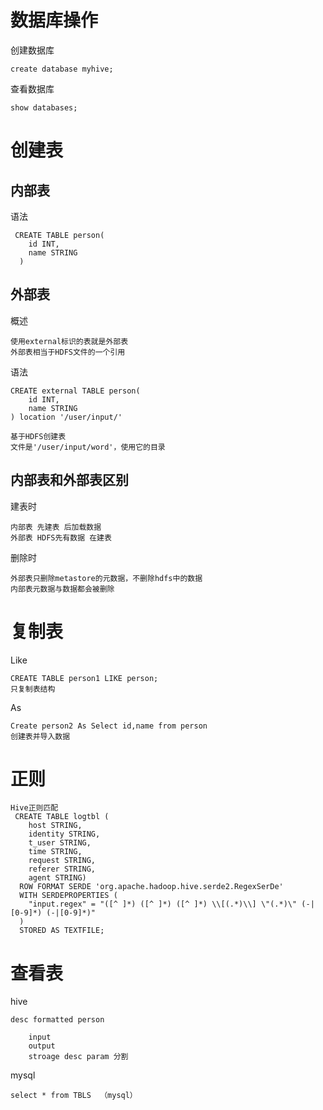 
# 数据库操作

创建数据库

    create database myhive;

查看数据库

    show databases;


# 创建表

## 内部表

语法

     CREATE TABLE person(
        id INT,
        name STRING
      )

## 外部表

概述

    使用external标识的表就是外部表
    外部表相当于HDFS文件的一个引用

语法

    CREATE external TABLE person(
        id INT,
        name STRING
    ) location '/user/input/'
    
    基于HDFS创建表
    文件是'/user/input/word'，使用它的目录

        
## 内部表和外部表区别

建表时

    内部表 先建表 后加载数据
    外部表 HDFS先有数据 在建表
      
删除时

    外部表只删除metastore的元数据，不删除hdfs中的数据
    内部表元数据与数据都会被删除


# 复制表

Like

    CREATE TABLE person1 LIKE person;
    只复制表结构

As

    Create person2 As Select id,name from person
    创建表并导入数据

# 正则

    Hive正则匹配
     CREATE TABLE logtbl (
        host STRING,
        identity STRING,
        t_user STRING,
        time STRING,
        request STRING,
        referer STRING,
        agent STRING)
      ROW FORMAT SERDE 'org.apache.hadoop.hive.serde2.RegexSerDe'
      WITH SERDEPROPERTIES (
        "input.regex" = "([^ ]*) ([^ ]*) ([^ ]*) \\[(.*)\\] \"(.*)\" (-|[0-9]*) (-|[0-9]*)"
      )
      STORED AS TEXTFILE;
      
 
 
# 查看表

hive

    desc formatted person   
        
        input
        output
        stroage desc param 分割  
      
mysql

    select * from TBLS  （mysql）
      




    
              